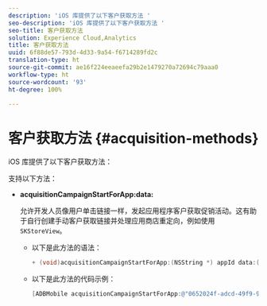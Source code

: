 ```yaml
---
description: 'iOS 库提供了以下客户获取方法 '
seo-description: 'iOS 库提供了以下客户获取方法 '
seo-title: 客户获取方法
solution: Experience Cloud,Analytics
title: 客户获取方法
uuid: 6f88de57-793d-4d33-9a54-f6714289fd2c
translation-type: ht
source-git-commit: ae16f224eeaeefa29b2e1479270a72694c79aaa0
workflow-type: ht
source-wordcount: '93'
ht-degree: 100%

---
```



# 客户获取方法 {#acquisition-methods}

iOS 库提供了以下客户获取方法：

支持以下方法：

* **acquisitionCampaignStartForApp:data:**

   允许开发人员像用户单击链接一样，发起应用程序客户获取促销活动。这有助于自行创建手动客户获取链接并处理应用商店重定向，例如使用 `SKStoreView`。

   * 以下是此方法的语法：

      ```objective-c
      + (void)acquisitionCampaignStartForApp:(NSString *) appId data:(NSDictionary *)data; 
      ```

   * 以下是此方法的代码示例：

      ```objective-c
      [ADBMobile acquisitionCampaignStartForApp:@"0652024f-adcd-49f9-9bd7-2552a4564d2f" data:@{@"custom.key":@"value"}]; 
      ```


